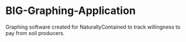 # BIG-Graphing-Application
Graphing software created for NaturallyContained to track willingness to pay from soil producers. 
